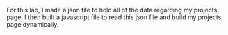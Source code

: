 For this lab, I made a json file to hold all of the data regarding my projects page. I then built a javascript file to read this json file and build my projects page dynamically.